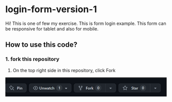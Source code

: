# login-form-version-1
Hi! This is one of few my exercise. This is form login example. This form can be responsive for tablet and also for mobile.

## How to use this code?

### 1. fork this repository
1. On the top right side in this repository, click Fork
<picture>
  <source media="(prefers-color-scheme: dark)" srcset="https://github.com/DimasPr2302/login-form-version-1/blob/07090d8fc9b9c1d3c0f74aa891f6436eddc61bad/fork-this-repo.png">
  <source media="(prefers-color-scheme: light)" srcset="https://github.com/DimasPr2302/login-form-version-1/blob/07090d8fc9b9c1d3c0f74aa891f6436eddc61bad/fork-this-repo.png">
  <img alt="Shows an illustrated sun in light mode and a moon with stars in dark mode." src="https://github.com/DimasPr2302/login-form-version-1/blob/07090d8fc9b9c1d3c0f74aa891f6436eddc61bad/fork-this-repo.png">
</picture>
